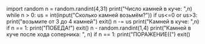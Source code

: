 import random
n = random.randint(4,31)
print("Число камней в куче: ",n)
while n > 0:
    us = int(input("Сколько камней возьмём?"))
    if us<=0 or us>3:
        print("возьмите от 3 до 4 камней")
        exit()
    n -= us
    print("Камней в куче: ",n)
    if n == 1:
        print("ПОБЕДА!")
        exit()
    n - random.randint(1,4)
    print("Камней в куче после хода соперника: ", n)
    if n == 1:
        print("ПОРАЖЕНИЕ((")
        exit()


